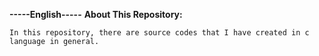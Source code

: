 **-----English-----** 
**About This Repository:** 
```
In this repository, there are source codes that I have created in c language in general. 
```
